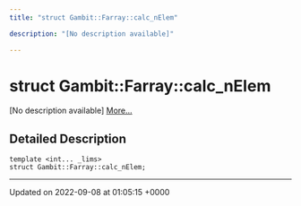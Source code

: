 ```yaml
---
title: "struct Gambit::Farray::calc_nElem"

description: "[No description available]"

---
```


# struct Gambit::Farray::calc_nElem



[No description available] [More...](#detailed-description)

## Detailed Description

```
template <int... _lims>
struct Gambit::Farray::calc_nElem;
```

-------------------------------

Updated on 2022-09-08 at 01:05:15 +0000